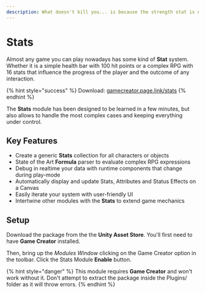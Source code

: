 ```yaml
---
description: What doesn't kill you... is because the strength stat is not high enough
---
```


# Stats

Almost any game you can play nowadays has some kind of **Stat** system. Whether it is a simple health bar with 100 hit points or a complex RPG with 16 stats that influence the progress of the player and the outcome of any interaction.

{% hint style="success" %}
Download: [gamecreator.page.link/stats](https://gamecreator.page.link/stats)
{% endhint %}

The **Stats** module has been designed to be learned in a few minutes, but also allows to handle the most complex cases and keeping everything under control.

## Key Features

* Create a generic **Stats** collection for all characters or objects
* State of the Art **Formula** parser to evaluate complex RPG expressions
* Debug in realtime your data with runtime components that change during play-mode
* Automatically display and update Stats, Attributes and Status Effects on a Canvas
* Easily iterate your system with user-friendly UI
* Intertwine other modules with the **Stats** to extend game mechanics

## Setup

Download the package from the the **Unity Asset Store**. You'll first need to have **Game Creator** installed.

Then, bring up the _Modules Window_ clicking on the Game Creator option in the toolbar. Click the Stats Module **Enable** button.

{% hint style="danger" %}
This module requires **Game Creator** and won't work without it. Don't attempt to extract the package inside the Plugins/ folder as it will throw errors.
{% endhint %}

